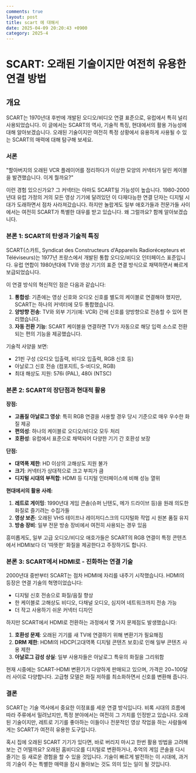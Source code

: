 ```yaml
---
comments: true
layout: post
title: scart 에 대해서
date: 2025-04-09 20:20:43 +0900
category: 2025-4
---
```


# SCART: 오래된 기술이지만 여전히 유용한 연결 방법

## 개요
SCART는 1970년대 후반에 개발된 오디오/비디오 연결 표준으로, 유럽에서 특히 널리 사용되었습니다. 이 글에서는 SCART의 역사, 기술적 특징, 현대에서의 활용 가능성에 대해 알아보겠습니다. 오래된 기술이지만 여전히 특정 상황에서 유용하게 사용될 수 있는 SCART의 매력에 대해 탐구해 보세요.

### 서론
"할아버지의 오래된 VCR 플레이어를 정리하다가 이상한 모양의 커넥터가 달린 케이블을 발견했습니다. 이게 뭘까요?" 

이런 경험 있으신가요? 그 커넥터는 아마도 SCART일 가능성이 높습니다. 1980-2000년대 유럽 가정의 거의 모든 영상 기기에 달려있던 이 다재다능한 연결 단자는 디지털 시대가 도래하면서 점차 사라져갔습니다. 하지만 놀랍게도 일부 애호가들과 전문가들 사이에서는 여전히 SCART가 특별한 대우를 받고 있습니다. 왜 그럴까요? 함께 알아보겠습니다.

### 본론 1: SCART의 탄생과 기술적 특징

SCART(스카트, Syndicat des Constructeurs d'Appareils Radiorécepteurs et Téléviseurs)는 1977년 프랑스에서 개발된 통합 오디오/비디오 인터페이스 표준입니다. 유럽 연합이 1980년대에 TV와 영상 기기의 표준 연결 방식으로 채택하면서 빠르게 보급되었습니다.

이 연결 방식의 혁신적인 점은 다음과 같습니다:

1. **통합성**: 기존에는 영상 신호와 오디오 신호를 별도의 케이블로 연결해야 했지만, SCART는 하나의 커넥터에 모두 통합했습니다.
2. **양방향 전송**: TV와 외부 기기(예: VCR) 간에 신호를 양방향으로 전송할 수 있어 편리했습니다.
3. **자동 전환 기능**: SCART 케이블을 연결하면 TV가 자동으로 해당 입력 소스로 전환되는 편의 기능을 제공했습니다.

기술적 사양을 보면:
- 21핀 구성 (오디오 입출력, 비디오 입출력, RGB 신호 등)
- 아날로그 신호 전송 (컴포지트, S-비디오, RGB)
- 최대 해상도 지원: 576i (PAL), 480i (NTSC)

### 본론 2: SCART의 장단점과 현대적 활용

**장점:**
- **고품질 아날로그 영상**: 특히 RGB 연결을 사용할 경우 당시 기준으로 매우 우수한 화질 제공
- **편의성**: 하나의 케이블로 오디오/비디오 모두 처리
- **호환성**: 유럽에서 표준으로 채택되어 다양한 기기 간 호환성 보장

**단점:**
- **대역폭 제한**: HD 이상의 고해상도 지원 불가
- **크기**: 커넥터가 상대적으로 크고 부피가 큼
- **디지털 시대의 부적합**: HDMI 등 디지털 인터페이스에 비해 성능 열위

**현대에서의 활용 사례:**
1. **레트로 게이밍**: 1990년대 게임 콘솔(슈퍼 닌텐도, 메가 드라이브 등)을 원래 의도한 화질로 즐기려는 수집가들
2. **영상 보존**: 오래된 VHS 테이프나 레이저디스크의 디지털화 작업 시 원본 품질 유지
3. **방송 장비**: 일부 전문 방송 장비에서 여전히 사용되는 경우 있음

흥미롭게도, 일부 고급 오디오/비디오 애호가들은 SCART의 RGB 연결이 특정 콘텐츠에서 HDMI보다 더 '따뜻한' 화질을 제공한다고 주장하기도 합니다.

### 본론 3: SCART에서 HDMI로 - 진화하는 연결 기술

2000년대 중반부터 SCART는 점차 HDMI에 자리를 내주기 시작했습니다. HDMI의 등장은 연결 기술의 혁명이었습니다:

- 디지털 신호 전송으로 화질/음질 향상
- 한 케이블로 고해상도 비디오, 다채널 오디오, 심지어 네트워크까지 전송 가능
- 더 작고 사용하기 쉬운 커넥터 디자인

하지만 SCART에서 HDMI로 전환하는 과정에서 몇 가지 문제점도 발생했습니다:

1. **호환성 문제**: 오래된 기기를 새 TV에 연결하기 위해 변환기가 필요해짐
2. **DRM 제한**: HDMI의 HDCP(고대역폭 디지털 콘텐츠 보호)로 인해 일부 콘텐츠 사용 제한
3. **아날로그 감성 상실**: 일부 사용자들은 아날로그 특유의 화질을 그리워함

현재 시중에는 SCART-HDMI 변환기가 다양하게 판매되고 있으며, 가격은 20~100달러 사이로 다양합니다. 고급형 모델은 화질 저하를 최소화하면서 신호를 변환해 줍니다.

### 결론
SCART는 기술 역사에서 중요한 이정표를 세운 연결 방식입니다. 비록 시대의 흐름에 따라 주류에서 밀려났지만, 특정 분야에서는 여전히 그 가치를 인정받고 있습니다. 오래된 기술이지만, 레트로 기기를 좋아하는 이들이나 전문적인 영상 작업을 하는 사람들에게는 SCART가 여전히 유용한 도구입니다.

혹시 집에 오래된 SCART 기기가 있다면, 바로 버리지 마시고 한번 활용 방법을 고려해보는 건 어떨까요? 오래된 홈비디오를 디지털로 변환하거나, 추억의 게임 콘솔을 다시 즐기는 등 새로운 경험을 할 수 있을 것입니다. 기술이 빠르게 발전하는 이 시대에, 과거의 기술이 주는 특별한 매력을 잠시 돌아보는 것도 의미 있는 일이 될 것입니다.